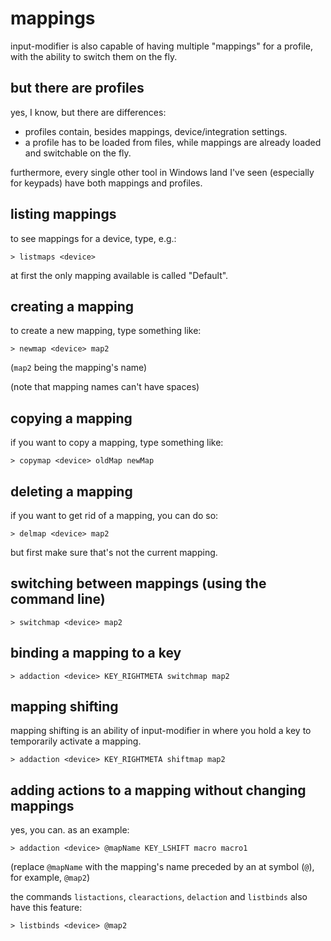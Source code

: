 # mappings

input-modifier is also capable of having multiple "mappings" for a profile, with the ability to switch them on the fly.

## but there are profiles

yes, I know, but there are differences:

- profiles contain, besides mappings, device/integration settings.
- a profile has to be loaded from files, while mappings are already loaded and switchable on the fly.

furthermore, every single other tool in Windows land I've seen (especially for keypads) have both mappings and profiles.

## listing mappings

to see mappings for a device, type, e.g.:

```
> listmaps <device>
```

at first the only mapping available is called "Default".

## creating a mapping

to create a new mapping, type something like:

```
> newmap <device> map2
```

(`map2` being the mapping's name)

(note that mapping names can't have spaces)

## copying a mapping

if you want to copy a mapping, type something like:

```
> copymap <device> oldMap newMap
```

## deleting a mapping

if you want to get rid of a mapping, you can do so:

```
> delmap <device> map2
```

but first make sure that's not the current mapping.

## switching between mappings (using the command line)

```
> switchmap <device> map2
```

## binding a mapping to a key

```
> addaction <device> KEY_RIGHTMETA switchmap map2
```

## mapping shifting

mapping shifting is an ability of input-modifier in where you hold a key to temporarily activate a mapping.

```
> addaction <device> KEY_RIGHTMETA shiftmap map2
```

## adding actions to a mapping without changing mappings

yes, you can. as an example:

```
> addaction <device> @mapName KEY_LSHIFT macro macro1
```

(replace `@mapName` with the mapping's name preceded by an at symbol (`@`), for example, `@map2`)

the commands `listactions`, `clearactions`, `delaction` and `listbinds` also have this feature:

```
> listbinds <device> @map2
```
